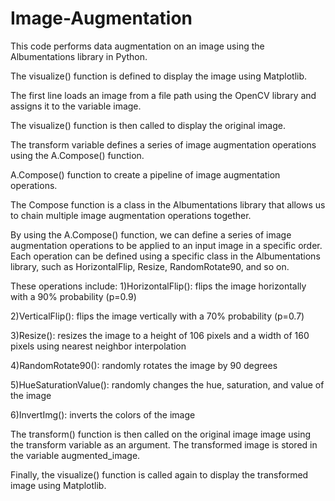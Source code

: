 # Image-Augmentation
This code performs data augmentation on an image using the Albumentations library in Python. 

The visualize() function is defined to display the image using Matplotlib.

The first line loads an image from a file path using the OpenCV library and assigns it to the variable image. 

The visualize() function is then called to display the original image.

The transform variable defines a series of image augmentation operations using the A.Compose() function. 

A.Compose() function to create a pipeline of image augmentation operations. 

The Compose function is a class in the Albumentations library that allows us to chain multiple image augmentation operations together.

By using the A.Compose() function, we can define a series of image augmentation operations to be applied to an input image in a specific order. Each operation can be defined using a specific class in the Albumentations library, such as HorizontalFlip, Resize, RandomRotate90, and so on.

These operations include:
1)HorizontalFlip(): flips the image horizontally with a 90% probability (p=0.9)

2)VerticalFlip(): flips the image vertically with a 70% probability (p=0.7)

3)Resize(): resizes the image to a height of 106 pixels and a width of 160 pixels using nearest neighbor interpolation

4)RandomRotate90(): randomly rotates the image by 90 degrees

5)HueSaturationValue(): randomly changes the hue, saturation, and value of the image

6)InvertImg(): inverts the colors of the image

The transform() function is then called on the original image image using the transform variable as an argument. The transformed image is stored in the variable augmented_image.

Finally, the visualize() function is called again to display the transformed image using Matplotlib.
